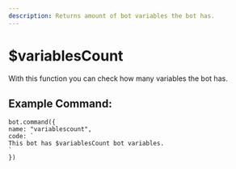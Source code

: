 ```yaml
---
description: Returns amount of bot variables the bot has.
---
```


# $variablesCount

With this function you can check how many variables the bot has.

## Example Command:

```text
bot.command({
name: "variablescount",
code: `
This bot has $variablesCount bot variables.
`
})
```

